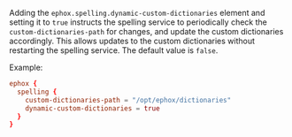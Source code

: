 

Adding the `ephox.spelling.dynamic-custom-dictionaries` element and setting it to `true` instructs the spelling service to periodically check the `custom-dictionaries-path` for changes, and update the custom dictionaries accordingly. This allows updates to the custom dictionaries without restarting the spelling service. The default value is `false`.

Example:

```conf
ephox {
  spelling {
    custom-dictionaries-path = "/opt/ephox/dictionaries"
    dynamic-custom-dictionaries = true
  }
}
```